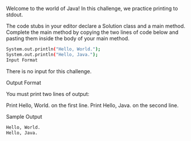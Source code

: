 Welcome to the world of Java! In this challenge, we practice printing to stdout.

The code stubs in your editor declare a Solution class and a main method. Complete the main method by copying the two lines of code below and pasting them inside the body of your main method.

```bash
System.out.println("Hello, World.");
System.out.println("Hello, Java.");
Input Format
```
There is no input for this challenge.

Output Format

You must print two lines of output:

Print Hello, World. on the first line.
Print Hello, Java. on the second line.

Sample Output
```bash
Hello, World.
Hello, Java.
```